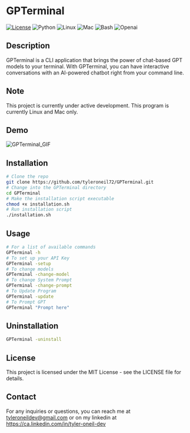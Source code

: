 # GPTerminal

[![License](https://img.shields.io/badge/License-MIT-blue.svg)](https://opensource.org/licenses/MIT)
![Python](https://img.shields.io/badge/Python-3776AB?style=for-the-badge&logo=python&logoColor=white)
![Linux](https://img.shields.io/badge/Linux-FCC624?style=for-the-badge&logo=linux&logoColor=black)
![Mac](https://img.shields.io/badge/mac%20os-000000?style=for-the-badge&logo=apple&logoColor=white)
![Bash](https://img.shields.io/badge/Shell_Script-121011?style=for-the-badge&logo=gnu-bash&logoColor=white)
![Openai](https://img.shields.io/badge/Openai-404D59?style=for-the-badge)

## Description

GPTerminal is a CLI application that brings the power of chat-based GPT models to your terminal. With GPTerminal, you can have interactive conversations with an AI-powered chatbot right from your command line.

## Note

This project is currently under active development. This program is currently Linux and Mac only.

## Demo
![GPTerminal_GIF](https://github.com/tyleroneil72/GPTerminal/assets/43754564/bebcff73-cdae-4fae-9b13-2dc39725766a)





## Installation

```Bash
# Clone the repo
git clone https://github.com/tyleroneil72/GPTerminal.git
# Change into the GPTerminal directory
cd GPTerminal
# Make the installation script executable
chmod +x installation.sh
# Run installation script
./installation.sh
```

## Usage

```Bash
# For a list of available commands
GPTerminal -h
# To set up your API Key
GPTerminal -setup
# To change models
GPTerminal -change-model
# To change System Prompt
GPTerminal -change-prompt
# To Update Program
GPTerminal -update
# To Prompt GPT
GPTerminal "Prompt here"
```

## Uninstallation

```Bash
GPTerminal -uninstall
```

## License

This project is licensed under the MIT License - see the LICENSE file for details.

## Contact

For any inquiries or questions, you can reach me at tyleroneildev@gmail.com
or on my linkedin at https://ca.linkedin.com/in/tyler-oneil-dev
